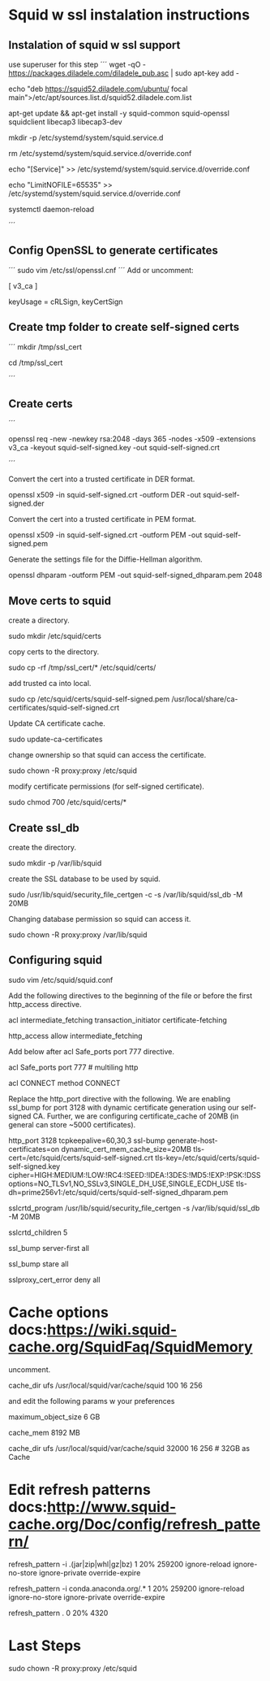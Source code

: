 # Squid w ssl instalation instructions
## Instalation of squid w ssl support
use superuser for this step
´´´
wget -qO - https://packages.diladele.com/diladele_pub.asc | sudo apt-key add -

echo "deb https://squid52.diladele.com/ubuntu/ focal main">/etc/apt/sources.list.d/squid52.diladele.com.list

apt-get update && apt-get install -y squid-common squid-openssl squidclient libecap3 libecap3-dev

mkdir -p /etc/systemd/system/squid.service.d

rm /etc/systemd/system/squid.service.d/override.conf

echo "[Service]"         >> /etc/systemd/system/squid.service.d/override.conf

echo "LimitNOFILE=65535" >> /etc/systemd/system/squid.service.d/override.conf

systemctl daemon-reload

´´´
## Config OpenSSL to generate certificates
´´´
sudo vim /etc/ssl/openssl.cnf
´´´
Add or uncomment:

[ v3_ca ]

keyUsage = cRLSign, keyCertSign


## Create tmp folder to create self-signed certs
´´´
mkdir /tmp/ssl_cert

cd /tmp/ssl_cert

´´´
## Create certs
´´´

openssl req -new -newkey rsa:2048 -days 365 -nodes -x509 -extensions v3_ca -keyout squid-self-signed.key -out squid-self-signed.crt

´´´

Convert the cert into a trusted certificate in DER format.

openssl x509 -in squid-self-signed.crt -outform DER -out squid-self-signed.der


Convert the cert into a trusted certificate in PEM format.

openssl x509 -in squid-self-signed.crt -outform PEM -out squid-self-signed.pem


Generate the settings file for the Diffie-Hellman algorithm.

openssl dhparam -outform PEM -out squid-self-signed_dhparam.pem 2048


## Move certs to squid 

create a directory.

sudo mkdir /etc/squid/certs


copy certs to the directory.

sudo cp -rf /tmp/ssl_cert/* /etc/squid/certs/


add trusted ca into local.

sudo cp /etc/squid/certs/squid-self-signed.pem /usr/local/share/ca-certificates/squid-self-signed.crt


Update CA certificate cache.

sudo update-ca-certificates


change ownership so that squid can access the certificate.

sudo chown -R proxy:proxy /etc/squid

modify certificate permissions (for self-signed certificate).

sudo chmod 700 /etc/squid/certs/*



## Create ssl_db

create the directory.

sudo mkdir -p /var/lib/squid



create the SSL database to be used by squid.

sudo /usr/lib/squid/security_file_certgen -c -s /var/lib/squid/ssl_db -M 20MB



Changing database permission so squid can access it.

sudo chown -R proxy:proxy /var/lib/squid



## Configuring squid

sudo vim /etc/squid/squid.conf



Add the following directives to the beginning of the file or before the first http_access directive.

acl intermediate_fetching transaction_initiator certificate-fetching 

http_access allow intermediate_fetching



Add below after acl Safe_ports port 777 directive.

acl Safe_ports port 777  # multiling http                       

acl CONNECT method CONNECT



Replace the http_port directive with the following. We are enabling ssl_bump for port 3128 with dynamic certificate generation using our self-signed CA. Further, we are configuring certificate_cache of 20MB (in general can store ~5000 certificates).



http_port 3128 tcpkeepalive=60,30,3 ssl-bump generate-host-certificates=on dynamic_cert_mem_cache_size=20MB tls-cert=/etc/squid/certs/squid-self-signed.crt tls-key=/etc/squid/certs/squid-self-signed.key cipher=HIGH:MEDIUM:!LOW:!RC4:!SEED:!IDEA:!3DES:!MD5:!EXP:!PSK:!DSS options=NO_TLSv1,NO_SSLv3,SINGLE_DH_USE,SINGLE_ECDH_USE tls-dh=prime256v1:/etc/squid/certs/squid-self-signed_dhparam.pem



sslcrtd_program /usr/lib/squid/security_file_certgen -s /var/lib/squid/ssl_db -M 20MB

sslcrtd_children 5

ssl_bump server-first all

ssl_bump stare all

sslproxy_cert_error deny all



# Cache options docs:https://wiki.squid-cache.org/SquidFaq/SquidMemory



uncomment.

cache_dir ufs /usr/local/squid/var/cache/squid 100 16 256



and edit the following params w your preferences

maximum_object_size 6 GB

cache_mem 8192 MB

cache_dir ufs /usr/local/squid/var/cache/squid 32000 16 256 # 32GB as Cache



# Edit refresh patterns docs:http://www.squid-cache.org/Doc/config/refresh_pattern/



refresh_pattern -i .(jar|zip|whl|gz|bz)  1 20% 259200 ignore-reload ignore-no-store ignore-private override-expire

refresh_pattern -i conda.anaconda.org\/.* 1 20% 259200 ignore-reload ignore-no-store ignore-private override-expire

refresh_pattern .  0 20% 4320



# Last Steps

sudo chown -R proxy:proxy /etc/squid


